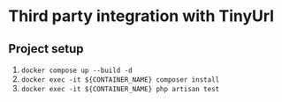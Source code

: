 # Third party integration with TinyUrl

## Project setup
1. `docker compose up --build -d`
2. `docker exec -it ${CONTAINER_NAME} composer install`
3. `docker exec -it ${CONTAINER_NAME} php artisan test`